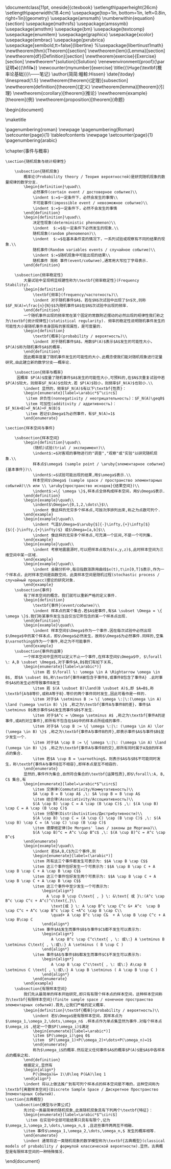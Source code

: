 \documentclass[11pt, oneside]{ctexbook}
\setlength\paperheight{26cm}
\setlength\paperwidth{18.4cm}
\usepackage[top=1in, bottom=1in, left=0.8in, right=1in]{geometry}
\usepackage{amsmath}
\numberwithin{equation}{section}
\usepackage{mathrsfs}
\usepackage{amssymb}
\usepackage{amsthm}
\usepackage{bm}
\usepackage{textcomp}
\usepackage{enumitem}
\usepackage{graphicx}
\usepackage{xcolor}
\usepackage{embrac}
\usepackage{pxrubrica}
\usepackage[semibold,tt=false]{libertine}
%\usepackage{libertinust1math}
\newtheorem{thm}{Theorem}[section]
\newtheorem{lem}{Lemma}[section]
\newtheorem{df}{Definition}[section]
\newtheorem{exercise}{Exercise}[section]
\newtheorem*{solution}{Solution}
\renewenvironment{proof}{\par 证明$\blacktriangleleft$}{{\hfill$\blacktriangleright$}}
\newcounter{mynumber}[exercise]
\title{{\Huge{\textbf{概率论基础}}}\\——笔记}
\author{简简\:轀輬\:Hissen}
\date{\today}
\linespread{1.5}
\newtheorem{theorem}{定理}[subsection]
\newtheorem{definition}[theorem]{定义}
\newtheorem{lemma}[theorem]{引理}
\newtheorem{corollary}[theorem]{推论}
\newtheorem{example}[theorem]{例}
\newtheorem{proposition}[theorem]{命题}

\begin{document}

\maketitle

\pagenumbering{roman}
\newpage
\pagenumbering{Roman}
\setcounter{page}{1}
\tableofcontents
\newpage
\setcounter{page}{1}
\pagenumbering{arabic}

\chapter{事件与概率}

    \section{随机现象与统计规律性}
    
        \subsection{随机现象}
            概率论(Probability theory / Теория вероятностей)是研究随机现象的数量规律的数学分⽀.
            \begin{definition}\quad\\
                必然事件(certain event / достоверное событие)\\
                \indent $:=$⼀定条件下，必然会发生的事情\\
                不可能事件(impossible event / невозможное событие)\\
                \indent $:=$⼀定条件下，必然不会发⽣的事情
            \end{definition}
            \begin{definition}\quad\\
                决定性现象(deterministic phenomenon)\\
                \indent  $:=$在一定条件下必然发生的现象.\\
                随机现象(random phenomenon)\\
                \indent  $:=$在基本条件变的情况下，一系列试验或观察有不同的结果的现象.\\
                随机事件(Random variables events / случайное событие)\\
                \indent $:=$随机现象中可能出现的结果\\
                随机事件 简称 事件(event/событие),通常用大写拉丁字母表示.
            \end{definition}
        
        \subsection{频率稳定性}
            大量试验中呈现明显规建性称为\textbf{频率稳定性}(Frequency Stability).
            \begin{definition}
                \textbf{频率}(frequency/частотность)\\
                \indent 对于随机事件$A$，若在$N$次试验中出现了$n$次,则称$$F_N(A)=\frac{n}{N}$$为随机事件$A$在$N$次试验中出现的频率.
            \end{definition}
            ⼀个随机事件出现的频率常在某个固定的常数附近摆动的必然出现的规律性我们称之为\textbf{统计规律性}(statistical regularity). 频率的稳定性说明随机事件发⽣的可能性⼤⼩是随机事件本⾝固有的客观属性，是可度量的.
            \begin{definition}
                \textbf{概率}(probability / вероятность)\\
                \indent 对于随机事件$A$，⽤数$P(A)$表⽰$A$发⽣的可能性⼤⼩，$P(A)$称为随机事件$A$的概率.
            \end{definition}
            因此概率度量了随机事件发⽣的可能性的⼤⼩.此概念使我们能对随机现象进⾏定量研究,由此建⽴新的数学分⽀——概率论.
        
        \subsection{频率与概率}
         因概率 $P(A)$度量了随机事件$A$发⽣的可能性⼤⼩,可预料的,在$N$次重复试验中若 $P(A)$较⼤，则频率$F_N(A)$也较大.若 $P(A)$较小，则频率$F_N(A)$也较小.\\
            \indent 显然的，频率$F_N(A)$有以下\textbf{性质}：
            \begin{enumerate}[label=\arabic*$^\circ$]
             \item 非负性(nonnegativity / неотрицательность)：$F_N(A)\geq0$ 
             \item 可加性(additivity / аддитивность)：$F_N(A+B)=F_N(A)+F_N(B)$
             \item 若记$\Omega$为必然事件，有$F_N(A)=1$
            \end{enumerate}
            
    \section{样本空间与事件}
        
        \subsection{样本空间}
            \begin{definition}\quad\\
                (随机)试验(trial / экспиримент)\\
                \indent$:=$对客观的事物进⾏的"调查","观察"或"实验"以研究随机现象.\\
                样本点$\omega$ (sample point / \aruby{элементарное событие}{基本事件})\\
                \indent$:=$试验可能出现的结果,用$\omega$表示.\\
                样本空间$\Omega$ (sample space / пространство элементарных событий)\\% или \\ \aruby{пространство исходов}{结果空间})\\
                \indent$:=\{ \omega \}$,样本点全体构成样本空间，⽤$\Omega$表示.
            \end{definition}
            \begin{example}\quad\\
                \indent$\Omega=\{0,1,2,\dots\}$\\
                \indent 像这样的无穷多个样本点,可按次序排列出来,称之为点数可列个.
            \end{example}
            \begin{example}\quad\\
                \indent 气温$\Omega=$\aruby{$]{-}\infty,{+}\infty[$}{$({-}\infty,{+}\infty)$} 或$\Omega=[a,b]$\\
                \indent 像这样的无穷多个样本点,可充满一个区间,不是一个可列集.
            \end{example}
            \begin{example}\quad\\
                \indent 考察地震震源时,可以把样本点取为$(x,y,z)$,此时样本空间为三维空间中某⼀区域.
            \end{example}
            \begin{example}\quad\\
                \indent 金融分析中,每日指数涨跌用曲线$x(t),t\in[0,T]$表示,作为⼀个样本点，此时样本空间是函数空间，此类样本空间是随机过程(stochastic process / случайный процесс)理论的研究对象.
            \end{example}
        \subsection{事件}
            有了样本空间的概念，我们就可以重新严格的定义事件.
            \begin{definition}
                \textbf{事件}(event/событие)\\
                \indent 样本点的某个集合.若$A$是事件,有$A \subset \Omega = \{ \omega \}$.我们称某事件发⽣当且仅当它所包含的某⼀个样本点出现.
            \end{definition}
            \begin{example}\quad\\
                \indent 样本空间$\Omega$作为一个事件.因在每次试验中必然出现$\Omega$中的某个样本点，即$\Omega$必然发⽣，故称$\Omega$为必然事件.同样的,空集$\varnothing$作为一个事件,称之为不可能事件.
            \end{example}
        \subsection{事件的运算}
            ⼀个样本空间中显然可以定义不⽌⼀个事件,在样本空间$\Omega$中, $\forall \: A,B \subset \Omega$,对于事件$A,B$我们有如下关系,
            \begin{enumerate}[label=\arabic*)]
                \item 若 $\forall \: \omega \in A \Rightarrow \omega \in B$, 即$A \subset B$,称\textbf{事件A被包含于事件B,或事件B包含了事件A} .此时事件$A$的发生必然导致事件B发⽣
                \item 若 $(A \subset B)\land(B \subset A)$,即 $A=B$,称\textbf{A与B等价,或称A等于B}.等价的两个事件同时发⽣,因此可看作是⼀样的.
                \item 对于$A \setminus B := \{ \omega \:|\:(\omega \in A) \land (\omega \notin B) \}$ ,称之为\textbf{事件A与事件B的差}，事件$A \setminus B$表⽰事件$A$发⽣⽽事件$B$不发⽣.
                \item 对于$A^c = \Omega \setminus A$ ,称之为\textbf{事件A的逆事件,或A的对立事件},即所有不包含在$A$中的样本点所组成的事件.
                \item 对于$A \cup B := \{ \omega \:|\: (\omega \in A) \lor (\omega \in B) \}$ ,称之为\textbf{事件A与事件B的并},即表⽰事件$A$与事件$B$⾄少发⽣⼀个.
                \item 对于$A \cap B := \{ \omega \:|\: (\omega \in A) \land (\omega \in B) \}$ ,称之为\textbf{事件A与事件B的交},即所有同时属于A及B的样本点的集合.
                \item 若$A \cup B = \varnothing$，则表⽰$A$与$B$不可能同时发⽣，称\textbf{事件A与事件B互不相容},即样本点是互不相容的.
            \end{enumerate}
            显然的,事件作为集合,自然符合集合的\textbf{运算性质},即$\forall\:A, B, C$ 集合,有
            \begin{enumerate}[label=\arabic*$^\circ$]
                \item 交换律(Commutativity/Коммутативность)\\
                $A \cap B = B \cap A$ ,\: $A \cup B = B \cup A$
                \item 结合律(Associativity/Ассоциативность)\\
                $(A \cap B) \cap C = A \cap (B \cap C)$ ,\: $(A \cup B) \cap C = A \cap (B \cap C)$
                \item 分配律(Distributivities/Дистрибутивности)\\
                $(A \cap B) \cup C = (A \cup C) \cap (B \cup C)$ ,\: $(A \cup B) \cap C = (A \cap C) \cup (B \cap C)$
                \item 德摩根定律(De Morgans' laws / законы де Моргана)\\
                $(A \cap B)^c = A^c \cup B^c$ ,\: $(A \cup B)^c = A^c \cap B^c$
            \end{enumerate}
            \begin{example}\quad\\
                \indent 若$A,B,C$为三个事件,则
                \begin{enumerate}[label=(\arabic*)]
                \item 所有这三个事件都发⽣可表示为: $$A \cap B \cap C$$
                \item 这三个事件恰好发⽣⼀个可表⽰为：$$A \cap B \cap C + A \cap B \cap C + A \cap B \cap C$$
                \item 这三个事件恰好发⽣两个可表⽰为: $$A \cap B \cap C + A \cap B \cap C + A \cap B \cap C$$
                \item 这三个事件中⾄少发⽣⼀个可表⽰为: 
                    \begin{align*}
                      A \cup B \cup C\text{ , } \: &\text{ 或 }\:(A^c \cap B^c \cap C^c + A^c)^c\text{,}\\
                        \text{或 } \: A \cap B^c \cap C^c &+ A^c  \cap B \cap C^c + A^c \cap B^c \cap C +A^c \cap B \cap C\\
                        \quad+ A \cap B^c \cap C&  + A \cap B \cap C^c + A \cap B\cap C
                    \end{align*}
                \item 事件$A$发⽣⽽事件$B$与事件$C$都不发⽣可以表⽰为:
                    \begin{align*}
                        A \cap B^c \cap C^c\text{ , \: 或\:} A \setminus B \setminus C\text{ , \:或\:} A \setminus ( B \cup C ) 
                    \end{align*}
                \item 事件$A$与事件$B$都发⽣⽽事件$C$不发⽣可以表⽰为:
                    \begin{align*}
                        A \cap B \cap C^c\text{ , \: 或\:} A\cap B \setminus C \text{ , \:或\:} A \cap B \setminus ( A \cap B \cup C ) 
                    \end{align*}
                \end{enumerate}
            \end{example}
        \subsection{有限样本空间}
            我们先从最简单的样本开始研究,即只有有限个样本点的样本空间，这种样本空间称为\textbf{有限样本空间}(finite sample space / конечное пространство элементарных событий).首先,让我们严格的定义概率.
            \begin{definition}\textbf{概率}(probability / вероятность)\\
                \indent 若$\Omega$是有限样本空间，其样本点为 $\omega_1,\omega_2,\dots,\omega_n$ .样本点作为单点集显然为事件.对每个样本点$\omega_i$ ,给定⼀个数$P(\omega_i)$满足
                \begin{enumerate}[label=\arabic*)]
                \item $P(\omega_i)\geq 0$
                \item  $P(\omega_1)+P(\omega_2)+\dots+P(\omega_n)=1$
                \end{enumerate}
                称为$\omega_i$的概率.然后定义任何事件$A$的概率$P(A)$是$A$中各样本点的概率之和.
            \end{definition}
            根据定义,显然有
            \begin{align*}
                P(\Omega)&= 1\\0\leq P(&A)\leq 1
            \end{align*}
            \indent 将以上做法推⼴到有可列个样本点的样本空间是不难的，这种空间称为\textbf{离散样本空间}(Discrete Sample Space / Дискретное Пространство Элементарных Событий).
    \section{古典概型}
        \subsection{模型与计算公式}
            先讨论一类最简单的随机现象,此类随机现象具有下列两个\textbf{特征}：
            \begin{enumerate}[label=\arabic*$^\circ$]
             \item 在实验中全部可能结果只具有有限个,记为$\omega_1,\omega_2,\dots,\omega_n,$ ,且这些事件两两互不相融.
            \item 事件$\omega_1,\omega_2,\dots,\omega_n,$ 发生的概率相等.
            \end{enumerate}
            \indent 通常将这一类随机现象的数学模型称为\textbf{古典概型}(classical models of probability / формулой классической вероятности).显然，古典概型是有限样本空间的⼀种特殊情况.
\end{document}
